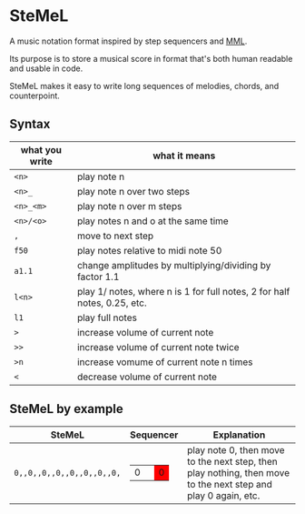 # SteMeL

A music notation format inspired by step sequencers and [MML](https://en.wikipedia.org/wiki/Music_Macro_Language).

Its purpose is to store a musical score in format that's both human readable and usable in code.

SteMeL makes it easy to write long sequences of melodies, chords, and counterpoint.

## Syntax

| what you write | what it means |
| ---------------| ------------- |
| `<n>`            | play note n   |
| `<n>_`           | play note n over two steps |
| `<n>_<m>`        | play note n over m steps |
| `<n>/<o>`        | play notes n and o at the same time |
| `,`              | move to next step |
| `f50`            | play notes relative to midi note 50 |
| `a1.1`           | change amplitudes by multiplying/dividing by factor 1.1 |
| `l<n>`           | play 1/<n> notes, where n is 1 for full notes, 2 for half notes, 0.25, etc.|
| `l1`             | play full notes |
| `>`              | increase volume of current note |
| `>>`             | increase volume of current note twice |
| `>n`             | increase vomume of current note n times |
| `<`              | decrease volume of current note |

## SteMeL by example

| SteMeL | Sequencer | Explanation |
| -------| ----------| ------------|
| `0,,0,,0,,0,,0,,0,,0,,0,` | <table><tr><td colspan="2" background-color="red">0</td><td></td><td bgcolor="red">0</td></tr></table> | play note 0, then move to the next step, then play nothing, then move to the next step and play 0 again, etc. |
